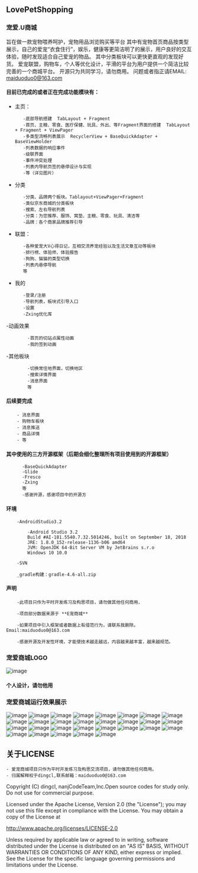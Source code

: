 ## LovePetShopping

### 宠爱.U商城
旨在做一款宠物喂养呵护，宠物用品浏览购买等平台
其中有宠物首页商品按类型展示，自己的爱宠“衣食住行”，娱乐，健康等更简洁明了的展示，用户良好的交互体验，随时发现适合自己爱宠的物品。
其中分类板块可以更快更直观的发现好货。
爱宠联盟，购物车，个人等优化设计，平滑的平台为用户提供一个简洁比较完善的一个商城平台。
开源只为共同学习，请勿商用。
问题或者指正请EMAIL: maiduoduo0@163.com


#### 目前已完成的或者正在完成功能模块有：

   - 主页：
 
			-底部导航搭建  TabLayout + Fragment
			-首页、主粮、零食、医疗保健、玩具、外出、等Fragment界面的搭建  TabLayout + Fragment + ViewPager
			-多类型流畅列表展示  RecyclerView + BaseQuickAdapter + BaseViewHolder
			-列表数据的响应事件
			-级联界面
			-事件冲突处理
			-列表内导航页签的悬停设计与实现
			-等（详见图片）


   - 分类
   
			-分类、品牌两个板块。Tablayout+ViewPager+Fragment
			-类似京东商城的分类板块
			-搜索、左右导航列表  
			-分类：为您推荐、服饰、窝垫、主粮、零食、玩具、清洁等
			-品牌：各个商家品牌推荐引导
	

   - 联盟：
   
   
			-各种爱宠大V心得日记，互相交流养宠经验以及生活文章互动等板块
			-排行榜、体验师、体验报告
			-狗狗、猫猫的类型切换
			-列表内悬停导航
			等
			
			
   - 我的
    
			-登录/注册
			-导航列表，板块式引导入口
			-设置
			-Zxing优化库
	
   -动画效果
   
			-首页的切站点属性动画
			-我的签到动画

   -其他板块
   
			-切换常住地界面，切换地区
			-搜索详情界面
			-消息界面
			等

#### 后续要完成

		- 消息界面
		- 购物车板块
		- 消息推送
		- 商品详情
		- 等

#### 其中使用的三方开源框架（后期会细化整理所有项目使用到的开源框架）


		  -BaseQuickAdapter
		  -Glide
		  -Fresco
		  -Zxing
		  等
		  -感谢开源，感谢项目中的开源方
		  

#### 环境
		
		-AndroidStudio3.2
		
			-Android Studio 3.2
			Build #AI-181.5540.7.32.5014246, built on September 18, 2018
			JRE: 1.8.0_152-release-1136-b06 amd64
			JVM: OpenJDK 64-Bit Server VM by JetBrains s.r.o
			Windows 10 10.0
			
		-SVN
		
		_gradle构建：gradle-4.6-all.zip
		
  
#### 声明


		-此项目只作为平时开发练习及构思项目，请勿做其他任何商用，
		
		-项目部分数据来源于 **E宠商城**
		
		-如果项目中引入框架或者数据上有侵范行为，请联系我删除。Email:maiduoduo0@163.com

		-感谢开源及开发性环境，才能使技术越走越远，内容越来越丰富，越来越规范。

### 宠爱商城LOGO 

![image](img/app_ico.png)
	
	 
   #### 个人设计，请勿他用
   

### 宠爱商城运行效果展示

![image](img/LPSP_a.jpg)
![image](img/LPSP_b.jpg)
![image](img/LPSP_c.jpg)
![image](img/LPSP_d.jpg)
![image](img/LPSP_e.jpg)
![image](img/LPSP_f.jpg)
![image](img/LPSP_g.jpg)
![image](img/LPSP_h.jpg)
![image](img/LPSP_i.jpg)
![image](img/LPSP_j.jpg)
![image](img/LPSP_k.jpg)
![image](img/LPSP_l.jpg)
![image](img/LPSP_m.jpg)
![image](img/LPSP_n.jpg)
![image](img/LPSP_o.jpg)
![image](img/LPSP_p.jpg)
![image](img/LPSP_q.jpg)
![image](img/LPSP_r.jpg)
![image](img/LPSP_s.jpg)
![image](img/LPSP_t.jpg)
![image](img/LPSP_u.jpg)
![image](img/LPSP_v.jpg)
![image](img/LPSP_w.jpg)
![image](img/LPSP_x.jpg)
![image](img/LPSP_y.jpg)
![image](img/LPSP_z.jpg)
![image](img/LPSP_aa.jpg)
![image](img/LPSP_ab.jpg)
![image](img/LPSP_ac.jpg)








## 关于LICENSE

	- 爱宠商城项目只作为平时开发练习及构思交流项目，请勿做其他任何商用。
	- 归属解释权于dingcl,联系邮箱：maiduoduo0@163.com
	

Copyright (C) dingcl, nanjCodeTeam,Inc.Open source codes for study only.
Do not use for commercial purpose.

Licensed under the Apache License, Version 2.0 (the "License");
you may not use this file except in compliance with the License.
You may obtain a copy of the License at

   http://www.apache.org/licenses/LICENSE-2.0

Unless required by applicable law or agreed to in writing, software
distributed under the License is distributed on an "AS IS" BASIS,
WITHOUT WARRANTIES OR CONDITIONS OF ANY KIND, either express or implied.
See the License for the specific language governing permissions and
limitations under the License.
